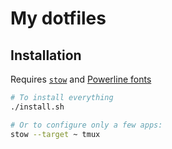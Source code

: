 # My dotfiles

## Installation

Requires [`stow`](https://www.gnu.org/software/stow/) and [Powerline fonts](https://github.com/powerline/fonts)

```sh
# To install everything
./install.sh

# Or to configure only a few apps:
stow --target ~ tmux
```
